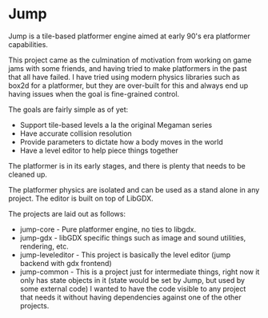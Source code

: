 # Jump
Jump is a tile-based platformer engine aimed at early 90's era platformer capabilities.

This project came as the culmination of motivation from working on game jams with some friends, and having tried to make platformers in the past that all have failed. I have tried using modern physics libraries such as box2d for a platformer, but they are over-built for this and always end up having issues when the goal is fine-grained control.

The goals are fairly simple as of yet:

 * Support tile-based levels a la the original Megaman series
 * Have accurate collision resolution
 * Provide parameters to dictate how a body moves in the world
 * Have a level editor to help piece things together

The platformer is in its early stages, and there is plenty that needs to be cleaned up.

The platformer physics are isolated and can be used as a stand alone in any project. The editor is built on top of LibGDX.

The projects are laid out as follows:
* jump-core - Pure platformer engine, no ties to libgdx.
* jump-gdx - libGDX specific things such as image and sound utilities, rendering, etc.
* jump-leveleditor - This project is basically the level editor (jump backend with gdx frontend)
* jump-common - This is a project just for intermediate things, right now it only has state objects in it (state would be set by Jump, but used by some external code) I wanted to have the code visible to any project that needs it without having dependencies against one of the other projects.
